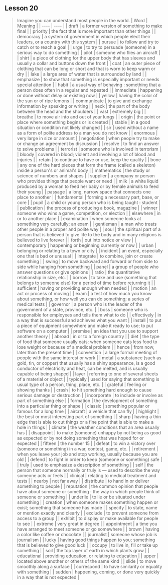 ## Lesson 20
> Imagine you can understand most people in the world.
| Word | Meaning |
| ---- | ---- |
| draft | a former version of something to make final |
| priority | the fact that is more important than other things |
| democracy | a system of government in which people elect their leaders, or a country with this system |
| pursue | to follow and try to catch or to reach a goal |
| urge | to try to persuade (someone) in a serious way to do something |
| pilot | someone who flies an aircraft |
| shirt | a piece of clothing for the upper body that has sleeves and usually a collar and buttons down the front |
| coat | an outer piece of clothing that can be long or short and that is worn to keep warm or dry |
| lake | a large area of water that is surrounded by land |
| emphasize | to show that something is especially important or needs special attention |
| habit | a usual way of behaving : something that a person does often in a regular and repeated |
| immediate | happening or done without delay or existing now |
| yellow | having the color of the sun or of ripe lemons |
| communicate | to give and exchange information by speaking or writing |
| neck | the part of the body between the head and the shoulders |
| vast | extremely big |
| breathe | to move air into and out of your lungs |
| origin | the point or place where something begins or is created |
| stable | in a good situation or condition not likely changed |
| sir | used without a name as a form of polite address to a man you do not know |
| enormous | very large in size or amount |
| negotiation | when people try to make or change an agreement by discussion |
| resolve | to find an answer to solve problems |
| terrorist | someone who is involved in terrorism |
| bloody | covered in blood; violent and involving a lot of blood and injuries |
| retain | to continue to have or use, keep the quality |
| bone | any one of the hard pieces that form the frame (called a skeleton) inside a person's or animal's body |
| mathematics | the study or science of numbers and shapes |
| supplier | a company or person who provides things that people want or need |
| milk | a white liquid produced by a woman to feed her baby or by female animals to feed their young |
| passage | a long, narrow space that connects one place to another |
| fundamental | forming a necessary part, base, or core |
| pupil | a child or young person who is being taught : student |
| publication | the process of producing a book, magazine |
| winner | someone who wins a game, competition, or election |
| elsewhere | in or to another place |
| examination | when someone looks at something very carefully; an exam |
| gentleman | a man who treats other people in a proper and polite way |
| soul | the spiritual part of a person that is believed to give life to the body and in many religions is believed to live forever |
| forth | out into notice or view |
| contemporary | happening or beginning currently or now |
| urban | belonging or relating to a town or city |
| incident | an event, especially one that is bad or unusual |
| integrate | to combine, join or create something |
| swing | to move backward and forward or from side to side while hanging from something |
| panel | a group of people who answer questions or give opinions |
| ratio | the quantitative relationship in size, etc. |
| borrow | to take and use (something that belongs to someone else) for a period of time before returning it |
| sufficient | having or providing enough when needed |
| motion | an act or process of moving |
| exam | a test of how much you know about something, or how well you can do something;  a series of medical tests |
| governor | a person who is the leader of the government of a state, province, etc. |
| boss | someone who is responsible for employees and tells them what to do |
| effectively | in a way that is successful and achieves what you want |
| install | to put a piece of equipment somewhere and make it ready to use;  to put software on a computer |
| premise | an idea that you use to support another theory |
| abroad | in or to a foreign country |
| diet | the type of food that someone usually eats; when someone eats less food to lose weight or because of a medical problem |
| hence | from now, later than the present time |
| convention | a large formal meeting of people with the same interest or work |
| metal | a substance (such as gold, tin, or copper) that usually has a shiny appearance, is a good conductor of electricity and heat, can be melted, and is usually capable of being shaped |
| layer | referring to one of several sheets of a material or object |
| typically | used for saying that something is usual type of a person, thing, place, etc. |
| grateful | feeling or showing thanks |
| crash | to hit something hard enough to cause serious damage or destruction |
| incorporate | to include or involve as part of something else |
| formation | the development of something into a particular thing or shape |
| classic | something popular or famous for a long time |
| aircraft | a vehicle that can fly |
| highlight | the best or most interesting part of something |
| sharp | having a thin edge that is able to cut things or a fine point that is able to make a hole in things |
| climate | the weather conditions that an area usually has |
| disappoint | to make (someone) unhappy by not being as good as expected or by not doing something that was hoped for or expected |
| fifteen | the number 15 |
| defeat | to win a victory over (someone or something) in a war, contest, game, etc. |
| retirement | when you leave your job and stop working, usually because you are old |
| defend | to fight in order to keep (someone or something) safe |
| truly | used to emphasize a description of something |
| self | the person that someone normally or truly is — used to describe the way someone acts or feels |
| clinical | relating to medical treatment and tests |
| nearby | not far away |
| distribute | to hand in or deliver something to people |
| reputation | the common opinion that people have about someone or something : the way in which people think of someone or something |
| underlie | to lie or be situated under something |
| creation | when someone makes something happen or exist; something that someone has made |
| specify | to state, name or mention exactly and clearly |
| exclude | to prevent someone from access to a group |
| exhibit | to display or make available for people to see |
| extreme | very great in degree |
| appointment | a time you have arranged to meet someone or go somewhere |
| brown | having a color like coffee or chocolate |
| journalist | someone whose job is journalism |
| lucky | having good things happen to you;  something that is believed to give good luck |
| occupy | to live in, fill or take up something |
| soil | the top layer of earth in which plants grow |
| educational | providing education, or relating to education |
| upper | located above another or others of the same kind |
| slide | to move smoothly along a surface |
| correspond | to have similarity or equality with something |
| sudden | happening, coming, or done very quickly in a way that is not expected |
